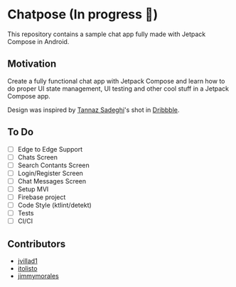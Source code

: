 # Chatpose (In progress 🚧)

This repository contains a sample chat app fully made with Jetpack Compose in Android.

## Motivation
Create a fully functional chat app with Jetpack Compose and learn how to do proper UI 
state management, UI testing and other cool stuff in a Jetpack Compose app.

Design was inspired by [Tannaz Sadeghi](https://dribbble.com/tannazsadeghi)'s shot in 
[Dribbble](https://dribbble.com/shots/11470136-A-Messaging-App-Concept).

## To Do
 - [ ] Edge to Edge Support
 - [ ] Chats Screen
 - [ ] Search Contants Screen
 - [ ] Login/Register Screen
 - [ ] Chat Messages Screen
 - [ ] Setup MVI
 - [ ] Firebase project 
 - [ ] Code Style (ktlint/detekt)
 - [ ] Tests
 - [ ] CI/CI

## Contributors
 - [jvillad1](https://github.com/jvillad1)
 - [itolisto](https://github.com/itolisto)
 - [jimmymorales](https://github.com/jimmymorales)
